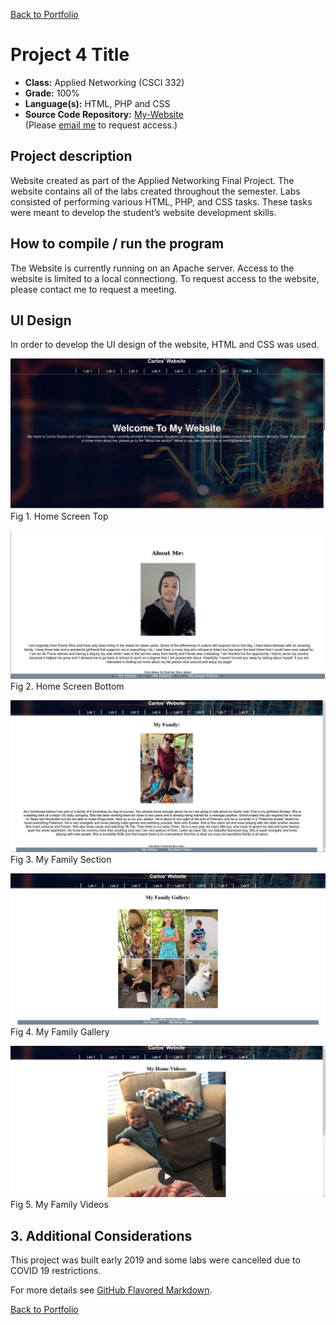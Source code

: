 [Back to Portfolio](./)

Project 4 Title
===============

-   **Class:** Applied Networking (CSCI 332)
-   **Grade:**  100%
-   **Language(s):** HTML, PHP and CSS
-   **Source Code Repository:** [My-Website](https://github.com/Xcar17/Website)  
    (Please [email me](mailto:cror93@gmail.com?subject=GitHub%20Access) to request access.)

## Project description

Website created as part of the Applied Networking Final Project. The website contains all of the labs created throughout the semester. Labs consisted of performing various HTML, PHP, and CSS tasks. These tasks were meant to develop the student’s website development skills.

## How to compile / run the program

The Website is currently running on an Apache server. Access to the website is limited to a local connectiong. To request access to the website, please contact me to request a meeting.


## UI Design

In order to develop the UI design of the website, HTML and CSS was used.

![screenshot](/Website/Website1.JPG)
Fig 1. Home Screen Top

![screenshot](/Website/Website2.JPG)
Fig 2. Home Screen Bottom

![screenshot](/Website/myfamily.JPG)
Fig 3. My Family Section

![screenshot](/Website/Mygallery.JPG)
Fig 4. My Family Gallery

![screenshot](/Website/myfamilyvideos.JPG)
Fig 5. My Family Videos


## 3. Additional Considerations

This project was built early 2019 and some labs were cancelled due to COVID 19 restrictions.

For more details see [GitHub Flavored Markdown](https://guides.github.com/features/mastering-markdown/).

[Back to Portfolio](./)
